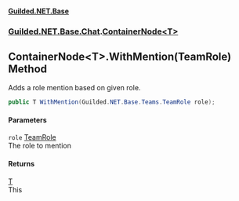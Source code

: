 #### [Guilded.NET.Base](Guilded_NET_Base.md 'Guilded.NET.Base')
### [Guilded.NET.Base.Chat](Guilded_NET_Base.md#Guilded_NET_Base_Chat 'Guilded.NET.Base.Chat').[ContainerNode&lt;T&gt;](ContainerNode_T_.md 'Guilded.NET.Base.Chat.ContainerNode&lt;T&gt;')
## ContainerNode&lt;T&gt;.WithMention(TeamRole) Method
Adds a role mention based on given role.  
```csharp
public T WithMention(Guilded.NET.Base.Teams.TeamRole role);
```
#### Parameters
<a name='Guilded_NET_Base_Chat_ContainerNode_T__WithMention(Guilded_NET_Base_Teams_TeamRole)_role'></a>
`role` [TeamRole](TeamRole.md 'Guilded.NET.Base.Teams.TeamRole')  
The role to mention
  
#### Returns
[T](ContainerNode_T_.md#Guilded_NET_Base_Chat_ContainerNode_T__T 'Guilded.NET.Base.Chat.ContainerNode&lt;T&gt;.T')  
This
